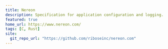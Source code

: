 ```yaml
---
title: Nereon
description: Specification for application configuration and logging.
featured: true
home_url: https://www.nereon.com/
tags: [C, Rust]
site:
  git_repo_url: "https://github.com/riboseinc/nereon.com"
---
```

